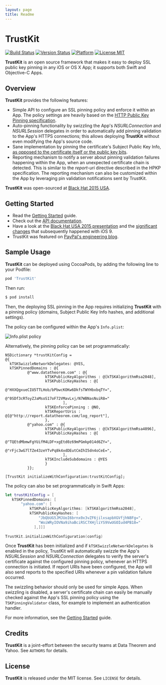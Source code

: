 ```yaml
---
layout: page
title: Readme
---
```

TrustKit
========

[![Build Status](https://travis-ci.org/datatheorem/TrustKit.svg?branch=1.3.1)](https://travis-ci.org/datatheorem/TrustKit) [![Version Status](https://img.shields.io/cocoapods/v/TrustKit.svg?style=flat)](https://cocoapods.org/pods/TrustKit) [![Platform](https://img.shields.io/cocoapods/p/TrustKit.svg?style=flat)](https://cocoapods.org/pods/TrustKit) [![License MIT](https://img.shields.io/cocoapods/l/TrustKit.svg?style=flat)](https://en.wikipedia.org/wiki/MIT_License)

**TrustKit** is an open source framework that makes it easy to deploy SSL public key pinning in any iOS or OS X App; it supports both Swift and Objective-C Apps.


Overview
--------

**TrustKit** provides the following features:

* Simple API to configure an SSL pinning policy and enforce it within an App. The policy settings are heavily based on the [HTTP Public Key Pinning specification](https://tools.ietf.org/html/rfc7469).
* Auto-pinning functionality by swizzling the App's _NSURLConnection_ and _NSURLSession_ delegates in order to automatically add pinning validation to the App's HTTPS connections; this allows deploying **TrustKit** without even modifying the App's source code.
* Sane implementation by pinning the certificate's Subject Public Key Info, [as opposed to the certificate itself or the public key bits](https://www.imperialviolet.org/2011/05/04/pinning.html).
* Reporting mechanism to notify a server about pinning validation failures happening within the App, when an unexpected certificate chain is detected. This is similar to the _report-uri_ directive described in the HPKP specification. The reporting mechanism can also be customized within the App by leveraging pin validation notifications sent by TrustKit.

**TrustKit** was open-sourced at [Black Hat 2015 USA][bh2015-conf].


Getting Started
---------------

* Read the [Getting Started][getting-started] guide.
* Check out the [API documentation][api-doc].
* Have a look at the [Black Hat USA 2015 presentation][bh2015-pdf] and the [significant changes][ios9-post] that subsequently happened with iOS 9.
* TrustKit was featured on [PayPal's engineering blog][paypal-post].


Sample Usage
------------

**TrustKit** can be deployed using CocoaPods, by adding the following line to your Podfile:

```ruby
pod 'TrustKit'
```

Then run:

```sh
$ pod install
```

Then, the deploying SSL pinning in the App requires initializing **TrustKit** 
with a pinning policy (domains, Subject Public Key Info hashes, and additional settings).

The policy can be configured within the App's `Info.plist`:

![Info.plist policy](https://datatheorem.github.io/TrustKit/images/linking3_dynamic.png)

Alternatively, the pinning policy can be set programmatically:

```objc
NSDictionary *trustKitConfig =
@{
  kTSKSwizzleNetworkDelegates: @YES,
  kTSKPinnedDomains : @{
          @"www.datatheorem.com" : @{
                  kTSKPublicKeyAlgorithms : @[kTSKAlgorithmRsa2048],
                  kTSKPublicKeyHashes : @[
                          @"HXXQgxueCIU5TTLHob/bPbwcKOKw6DkfsTWYHbxbqTY=",
                          @"0SDf3cRToyZJaMsoS17oF72VMavLxj/N7WBNasNuiR8="
                          ],
                  kTSKEnforcePinning : @NO,
                  kTSKReportUris : @[@"http://report.datatheorem.com/log_report"],
                  },
          @"yahoo.com" : @{
                  kTSKPublicKeyAlgorithms : @[kTSKAlgorithmRsa4096],
                  kTSKPublicKeyHashes : @[
                          @"TQEtdMbmwFgYUifM4LDF+xgEtd0z69mPGmkp014d6ZY=",
                          @"rFjc3wG7lTZe43zeYTvPq8k4xdDEutCmIhI5dn4oCeE=",
                          ],
                  kTSKIncludeSubdomains : @YES
                  }
          }};

[TrustKit initializeWithConfiguration:trustKitConfig];
```

The policy can also be set programmatically in Swift Apps:
 
```swift
let trustKitConfig = [
   kTSKPinnedDomains: [
       "yahoo.com": [
           kTSKPublicKeyAlgorithms: [kTSKAlgorithmRsa2048],
           kTSKPublicKeyHashes: [
               "JbQbUG5JMJUoI6brnx0x3vZF6jilxsapbXGVfjhN8Fg=",
               "WoiWRyIOVNa9ihaBciRSC7XHjliYS9VwUGOIud4PB18="
             ],]]]
  
TrustKit.initializeWithConfiguration(config)
```

Once **TrustKit** has been initialized and if `kTSKSwizzleNetworkDelegates` is enabled in the policy, TrustKit will automatically swizzle the App's _NSURLSession_ and _NSURLConnection_ delegates to verify the server's certificate against the configured pinning policy, whenever an HTTPS connection is initiated. If report URIs have been configured, the App will also send reports to the specified URIs whenever a pin validation failure occurred.

The swizzling behavior should only be used for simple Apps. When swizzling is disabled, a server's certificate chain can easily be manually checked against the App's SSL pinning policy using the `TSKPinningValidator` class, for example to implement an authentication handler.

For more information, see the [Getting Started][getting-started] guide.


Credits
-------

**TrustKit** is a joint-effort between the security teams at Data Theorem and Yahoo. See `AUTHORS` for details.


License
-------

**TrustKit** is released under the MIT license. See `LICENSE` for details.

[getting-started]: https://datatheorem.github.io/TrustKit/getting-started.html
[bh2015-pdf]: https://datatheorem.github.io/TrustKit/files/TrustKit-BH2015.pdf
[bh2015-conf]: https://www.blackhat.com/us-15/briefings.html#trustkit-code-injection-on-ios-8-for-the-greater-good
[api-doc]: https://datatheorem.github.io/TrustKit/documentation
[ios9-post]: https://datatheorem.github.io/ios/2015/10/17/trustkit-ios-9-shared-cache/
[paypal-post]: https://www.paypal-engineering.com/2015/10/14/key-pinning-in-mobile-applications/
